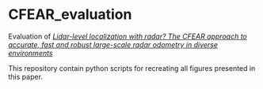 # CFEAR_evaluation
Evaluation of 
[*Lidar-level localization with radar? The CFEAR approach to accurate, fast and robust large-scale radar odometry in diverse environments*](https://github.com/dan11003/CFEAR_Radarodometry)

This repository contain python scripts for recreating all figures presented in this paper.

